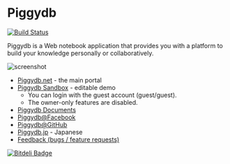 Piggydb
=======

[![Build Status](https://travis-ci.org/marubinotto/Piggydb.png)](https://travis-ci.org/marubinotto/Piggydb)

Piggydb is a Web notebook application that provides you with a platform 
to build your knowledge personally or collaboratively. 

![screenshot](http://piggydb.files.wordpress.com/2009/11/screenshot.png)

* [Piggydb.net](http://piggydb.net/) - the main portal
* [Piggydb Sandbox](http://piggydb.jp/sandbox/) - editable demo
   * You can login with the guest account (guest/guest).
   * The owner-only features are disabled.
* [Piggydb Documents](http://piggydb.jp/en/)
* [Piggydb@Facebook](http://www.facebook.com/piggydb)
* [Piggydb@GitHub](https://github.com/marubinotto/Piggydb)
* [Piggydb.jp](http://piggydb.jp/) - Japanese
* [Feedback (bugs / feature requests)](http://piggydb.lighthouseapp.com/projects/61149-piggydb/overview)





[![Bitdeli Badge](https://d2weczhvl823v0.cloudfront.net/marubinotto/piggydb/trend.png)](https://bitdeli.com/free "Bitdeli Badge")

